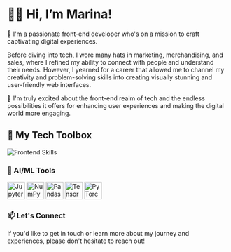 # 👋🏼 Hi, I’m Marina!

🌊 I'm a passionate front-end developer who's on a mission to craft captivating digital experiences. 

Before diving into tech, I wore many hats in marketing, merchandising, and sales, where I refined my ability to connect with people and understand their needs. However, I yearned for a career that allowed me to channel my creativity and problem-solving skills into creating visually stunning and user-friendly web interfaces.

🌟 I'm truly excited about the front-end realm of tech and the endless possibilities it offers for enhancing user experiences and making the digital world more engaging.


## 💼 My Tech Toolbox

![Frontend Skills](https://skillicons.dev/icons?i=html,css,js,react,nodejs,express,mongodb,git,bootstrap,netlify,aws,docker,dotnet,python)

### 🤖 AI/ML Tools
<p>
<img src="https://cdn.jsdelivr.net/gh/devicons/devicon/icons/jupyter/jupyter-original.svg" width="40" alt="Jupyter" />
<img src="https://cdn.jsdelivr.net/gh/devicons/devicon/icons/numpy/numpy-original.svg" width="40" alt="NumPy" />
<img src="https://cdn.jsdelivr.net/gh/devicons/devicon/icons/pandas/pandas-original.svg" width="40" alt="Pandas" />
<img src="https://cdn.jsdelivr.net/gh/devicons/devicon/icons/tensorflow/tensorflow-original.svg" width="40" alt="TensorFlow" />
<img src="https://cdn.jsdelivr.net/gh/devicons/devicon/icons/pytorch/pytorch-original.svg" width="40" alt="PyTorch" />
</p>

### 📫 Let's Connect
If you'd like to get in touch or learn more about my journey and experiences, please don't hesitate to reach out!
